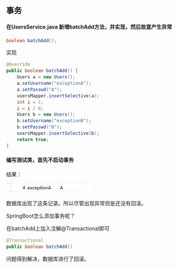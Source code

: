 ## 事务

#### 在UsersService.java 新增batchAdd方法，并实现，然后故意产生异常

```java
boolean batchAdd();
```

实现

```java
@Override
public boolean batchAdd() {
    Users a = new Users();
    a.setUsername("exceptionA");
    a.setPasswd("A");
    usersMapper.insertSelective(a);
    int i = 1;
    i = i / 0;
    Users b = new Users();
    b.setUsername("exceptionB");
    b.setPasswd("B");
    usersMapper.insertSelective(b);
    return true;
}
```

#### 编写测试类，首先不启动事务

结果：

![](/assets/dhdf8991sss.png)

数据库出现了这条记录。所以尽管出现异常但是还没有回滚。

SpringBoot怎么添加事务呢？

在batchAdd上加入注解@Transactional即可

```java
@Transactional
public boolean batchAdd()
```

问题得到解决，数据库进行了回滚。



